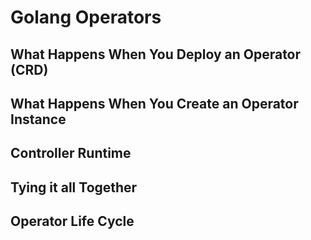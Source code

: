 # Golang Operators

## What Happens When You Deploy an Operator (CRD)

## What Happens When You Create an Operator Instance

## Controller Runtime

## Tying it all Together

## Operator Life Cycle